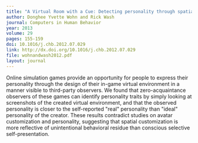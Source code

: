 ```yaml
---
title: "A Virtual Room with a Cue: Detecting personality through spatial customization in a city simulation game"
author: Donghee Yvette Wohn and Rick Wash
journal: Computers in Human Behavior
year: 2013
volume: 29
pages: 155-159
doi: 10.1016/j.chb.2012.07.029
link: http://dx.doi.org/10.1016/j.chb.2012.07.029
file: wohnandwash2012.pdf
layout: journal
---
```


Online simulation games provide an opportunity for people to express their personality through the design of their
in-game virtual environment in a manner visible to third-party observers. We found that zero-acquaintance observers of
these games can identify personality traits by simply looking at screenshots of the created virtual environment, and
that the observed personality is closer to the self-reported "real" personality than "ideal" personality of the
creator. These results contradict studies on avatar customization and personality, suggesting that spatial
customization is more reflective of unintentional behavioral residue than conscious selective self-presentation.

